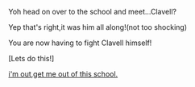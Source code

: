 Yoh head on over to the school and meet...Clavell?

Yep that's right,it was him all along!(not too shocking)

You are now having to fight Clavell himself!

[Lets do this!]

[i'm out,get me out of this school.](Team-star-defeat.md)